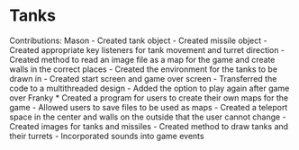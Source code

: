# Tanks

Contributions:
  Mason
    - Created tank object
    - Created missile object
    - Created appropriate key listeners for tank movement and turret direction
    - Created method to read an image file as a map for the game and create walls in the correct places
    - Created the environment for the tanks to be drawn in
    - Created start screen and game over screen
    - Transferred the code to a multithreaded design
    - Added the option to play again after game over
  Franky
    * Created a program for users to create their own maps for the game
        - Allowed users to save files to be used as maps
        - Created a teleport space in the center and walls on the outside that the user cannot change
    - Created images for tanks and missiles
    - Created method to draw tanks and their turrets
    - Incorporated sounds into game events
